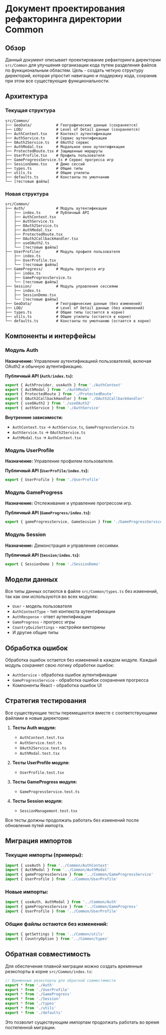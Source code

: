 # Документ проектирования рефакторинга директории Common

## Обзор

Данный документ описывает проектирование рефакторинга директории `src/Common` для улучшения организации кода путем разделения файлов по функциональным областям. Цель - создать четкую структуру директорий, которая упростит навигацию и поддержку кода, сохранив при этом все существующие функциональности.

## Архитектура

### Текущая структура
```
src/Common/
├── GeoData/           # Географические данные (сохраняется)
├── LOD/               # Level of Detail данные (сохраняется)
├── AuthContext.tsx    # Контекст аутентификации
├── AuthService.ts     # Сервис аутентификации
├── OAuth2Service.ts   # OAuth2 сервис
├── AuthModal.tsx      # Модальное окно аутентификации
├── ProtectedRoute.tsx # Защищенные маршруты
├── UserProfile.tsx    # Профиль пользователя
├── GameProgressService.ts # Сервис прогресса игр
├── SessionDemo.tsx    # Демо сессий
├── types.ts           # Общие типы
├── utils.ts           # Общие утилиты
├── defaults.ts        # Константы по умолчанию
└── [тестовые файлы]
```

### Новая структура
```
src/Common/
├── Auth/              # Модуль аутентификации
│   ├── index.ts       # Публичный API
│   ├── AuthContext.tsx
│   ├── AuthService.ts
│   ├── OAuth2Service.ts
│   ├── AuthModal.tsx
│   ├── ProtectedRoute.tsx
│   ├── OAuth2CallbackHandler.tsx
│   ├── useOAuth2.ts
│   └── [тестовые файлы]
├── UserProfile/       # Модуль профиля пользователя
│   ├── index.ts
│   ├── UserProfile.tsx
│   └── [тестовые файлы]
├── GameProgress/      # Модуль прогресса игр
│   ├── index.ts
│   ├── GameProgressService.ts
│   └── [тестовые файлы]
├── Session/           # Модуль управления сессиями
│   ├── index.ts
│   ├── SessionDemo.tsx
│   └── [тестовые файлы]
├── GeoData/           # Географические данные (без изменений)
├── LOD/               # Level of Detail данные (без изменений)
├── types.ts           # Общие типы (остается в корне)
├── utils.ts           # Общие утилиты (остается в корне)
└── defaults.ts        # Константы по умолчанию (остается в корне)
```

## Компоненты и интерфейсы

### Модуль Auth
**Назначение:** Управление аутентификацией пользователей, включая OAuth2 и обычную аутентификацию.

**Публичный API (`Auth/index.ts`):**
```typescript
export { AuthProvider, useAuth } from './AuthContext'
export { AuthModal } from './AuthModal'
export { ProtectedRoute } from './ProtectedRoute'
export { OAuth2CallbackHandler } from './OAuth2CallbackHandler'
export { useOAuth2 } from './useOAuth2'
export { authService } from './AuthService'
```

**Внутренние зависимости:**
- `AuthContext.tsx` → `AuthService.ts`, `GameProgressService.ts`
- `AuthService.ts` → `OAuth2Service.ts`
- `AuthModal.tsx` → `AuthContext.tsx`

### Модуль UserProfile
**Назначение:** Управление профилем пользователя.

**Публичный API (`UserProfile/index.ts`):**
```typescript
export { UserProfile } from './UserProfile'
```

### Модуль GameProgress
**Назначение:** Отслеживание и управление прогрессом игр.

**Публичный API (`GameProgress/index.ts`):**
```typescript
export { gameProgressService, GameSession } from './GameProgressService'
```

### Модуль Session
**Назначение:** Демонстрация и управление сессиями.

**Публичный API (`Session/index.ts`):**
```typescript
export { SessionDemo } from './SessionDemo'
```

## Модели данных

Все типы данных остаются в файле `src/Common/types.ts` без изменений, так как они используются во всех модулях:

- `User` - модель пользователя
- `AuthContextType` - тип контекста аутентификации
- `AuthResponse` - ответ аутентификации
- `GameProgress` - прогресс игры
- `CountryQuizSettings` - настройки викторины
- И другие общие типы

## Обработка ошибок

Обработка ошибок остается без изменений в каждом модуле. Каждый модуль сохраняет свою логику обработки ошибок:

- `AuthService` - обработка ошибок аутентификации
- `GameProgressService` - обработка ошибок сохранения прогресса
- Компоненты React - обработка ошибок UI

## Стратегия тестирования

Все существующие тесты перемещаются вместе с соответствующими файлами в новые директории:

1. **Тесты Auth модуля:**
   - `AuthContext.test.tsx`
   - `AuthService.test.ts`
   - `OAuth2Service.test.ts`
   - `AuthModal.test.tsx`

2. **Тесты UserProfile модуля:**
   - `UserProfile.test.tsx`

3. **Тесты GameProgress модуля:**
   - `GameProgressService.test.ts`

4. **Тесты Session модуля:**
   - `SessionManagement.test.tsx`

Все тесты должны продолжать работать без изменений после обновления путей импорта.

## Миграция импортов

### Текущие импорты (примеры):
```typescript
import { useAuth } from '../Common/AuthContext'
import { AuthModal } from '../Common/AuthModal'
import { gameProgressService } from '../Common/GameProgressService'
import { UserProfile } from '../Common/UserProfile'
```

### Новые импорты:
```typescript
import { useAuth, AuthModal } from '../Common/Auth'
import { gameProgressService } from '../Common/GameProgress'
import { UserProfile } from '../Common/UserProfile'
```

### Общие файлы остаются без изменений:
```typescript
import { getSettings } from '../Common/utils'
import { CountryOption } from '../Common/types'
```

## Обратная совместимость

Для обеспечения плавной миграции можно создать временные реэкспорты в корне `src/Common/index.ts`:

```typescript
// Временные реэкспорты для обратной совместимости
export * from './Auth'
export * from './UserProfile'
export * from './GameProgress'
export * from './Session'
export * from './types'
export * from './utils'
export * from './defaults'
```

Это позволит существующим импортам продолжать работать во время постепенной миграции.